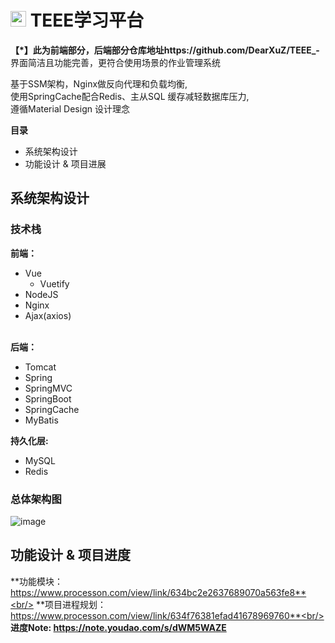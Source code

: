 # <img width="25px" src="https://user-images.githubusercontent.com/73433437/195987108-7c6d832b-cf98-4967-a18b-f191f5374f29.png"></img> TEEE学习平台
**【*】此为前端部分，后端部分仓库地址https://github.com/DearXuZ/TEEE_-**
界面简洁且功能完善，更符合使用场景的作业管理系统<br/>

基于SSM架构，Nginx做反向代理和负载均衡,<br/> 使用SpringCache配合Redis、主从SQL 缓存减轻数据库压力,<br/> 
遵循Material Design 设计理念<br/>


**目录**
* 系统架构设计
* 功能设计 & 项目进展

## 系统架构设计
### 技术栈
**前端：**<br/>
  *  Vue <br/>
     - Vuetify<br/>
  *  NodeJS<br/> 
  *  Nginx<br/>
  *  Ajax(axios)<br/><br/>

**后端：**<br/>
  *  Tomcat<br/>
  *  Spring<br/>
  *  SpringMVC<br/>
  *  SpringBoot<br/>
  *  SpringCache<br/>
  *  MyBatis<br/>
  
**持久化层:**<br/>
  *  MySQL<br/>
  *  Redis <br/>
### 总体架构图
![image](https://user-images.githubusercontent.com/73433437/195984673-8d42d395-702d-4522-b265-ce04ca274914.png)

## 功能设计 & 项目进度 
**功能模块：https://www.processon.com/view/link/634bc2e2637689070a563fe8**<br/>
**项目进程规划：https://www.processon.com/view/link/634f76381efad41678969760**<br/>
**进度Note: https://note.youdao.com/s/dWM5WAZE**
